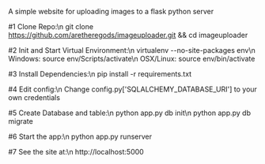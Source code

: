 A simple website for uploading images to a flask python server

#1 Clone Repo:\n
git clone https://github.com/aretheregods/imageuploader.git
&&
cd imageuploader

#2 Init and Start Virtual Environment:\n
virtualenv --no-site-packages env\n
Windows: source env/Scripts/activate\n
OSX/Linux: source env/bin/activate

#3 Install Dependencies:\n
pip install -r requirements.txt

#4 Edit config:\n
Change config.py['SQLALCHEMY_DATABASE_URI'] to your own credentials

#5 Create Database and table:\n
python app.py db init\n
python app.py db migrate

#6 Start the app:\n
python app.py runserver

#7 See the site at:\n
http://localhost:5000
